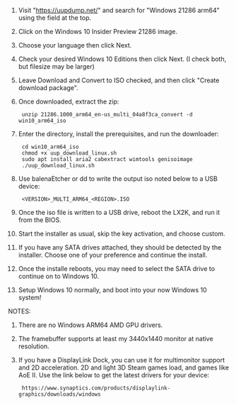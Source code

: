 1. Visit "https://uupdump.net/" and search for "Windows 21286 arm64" using the field at the top.


2. Click on the Windows 10 Insider Preview 21286 image.

3. Choose your language then click Next.

4. Check your desired Windows 10 Editions then click Next. (I check both, but filesize may be larger)

5. Leave Download and Convert to ISO checked, and then click "Create download package".

6. Once downloaded, extract the zip:
    
        unzip 21286.1000_arm64_en-us_multi_04a8f3ca_convert -d win10_arm64_iso

7. Enter the directory, install the prerequisites, and run the downloader:

        cd win10_arm64_iso
        chmod +x uup_download_linux.sh
        sudo apt install aria2 cabextract wimtools genisoimage
        ./uup_download_linux.sh

8. Use balenaEtcher or dd to write the output iso noted below to a USB device:

        <VERSION>_MULTI_ARM64_<REGION>.ISO

9. Once the iso file is written to a USB drive, reboot the LX2K, and run it from the BIOS.

10. Start the installer as usual, skip the key activation, and choose custom.

11. If you have any SATA drives attached, they should be detected by the installer. Choose one of your preference and continue the install.

12. Once the installe reboots, you may need to select the SATA drive to continue on to Windows 10.

13. Setup Windows 10 normally, and boot into your now Windows 10 system!


NOTES:

1. There are no Windows ARM64 AMD GPU drivers.

2. The framebuffer supports at least my 3440x1440 monitor at native resolution.

3. If you have a DisplayLink Dock, you can use it for multimonitor support and 2D acceleration. 2D and light 3D Steam games load, and games like AoE II.
   Use the link below to get the latest drivers for your device:
   
        https://www.synaptics.com/products/displaylink-graphics/downloads/windows
